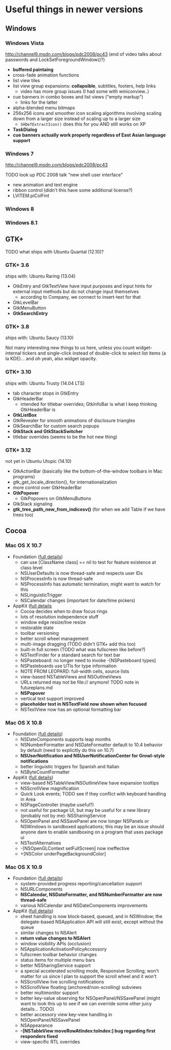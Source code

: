 # Useful things in newer versions

## Windows
### Windows Vista
http://channel9.msdn.com/blogs/pdc2008/pc43 (end of video talks about passwords and LockSetForegroundWindow()?)

- **buffered paintaing**
- cross-fade animation functions
- list view tiles
- list view group expansions: **collapsible**, subtitles, footers, help links
	- video has more group issues (I had some with winiconview..)
- cue banners in combo boxes and list views ("empty markup")
	- links for the latter
- alpha-blended menu bitmaps
- 256x256 icons and smoother icon scaling algorithms involving scaling down from a larger size instead of scaling up to a larger size
	- `SHDefExtractIcon()` does this for you AND still works on XP
- **TaskDialog**
- **cue banners actually work properly regardless of East Asian language support**

### Windows 7
http://channel9.msdn.com/blogs/pdc2008/pc43

TODO look up PDC 2008 talk "new shell user interface"

- new animation and text engine
- ribbon control (didn't this have some additional license?)
- LVITEM.piColFmt

### Windows 8

### Windows 8.1

## GTK+
TODO what ships with Ubuntu Quantal (12.10)?

### GTK+ 3.6
ships with: Ubuntu Raring (13.04)

- GtkEntry and GtkTextView have input purposes and input hints for external input methods but do not change input themselves
	- according to Company, we connect to insert-text for that
- GtkLevelBar
- GtkMenuButton
- **GtkSearchEntry**

### GTK+ 3.8
ships with: Ubuntu Saucy (13.10)

Not many interesting new things to us here, unless you count widget-internal tickers and single-click instead of double-click to select list items (a la KDE)... and oh yeah, also widget opacity.

### GTK+ 3.10
ships with: Ubuntu Trusty (14.04 LTS)

- tab character stops in GtkEntry
- GtkHeaderBar
	- intended for titlebar overrides; GtkInfoBar is what I keep thinking GtkHeaderBar is
- **GtkListBox**
- GtkRevealer for smooth animations of disclosure triangles
- GtkSearchBar for custom search popups
- **GtkStack and GtkStackSwitcher**
- titlebar overrides (seems to be the hot new thing)

### GTK+ 3.12
not yet in Ubuntu Utopic (14.10)

- GtkActionBar (basically like the bottom-of-the-window toolbars in Mac programs)
- gtk_get_locale_direction(), for internationalization
- more control over GtkHeaderBar
- **GtkPopover**
	- GtkPopovers on GtkMenuButtons
- GtkStack signaling
- **gtk_tree_path_new_from_indicesv()** (for when we add Table if we have trees too)

## Cocoa
### Mac OS X 10.7

- Foundation ([full details](https://developer.apple.com/library/mac/releasenotes/Foundation/RN-FoundationOlderNotes/#//apple_ref/doc/uid/TP40008080-TRANSLATED_CHAPTER_965-TRANSLATED_DEST_0))
	- can use [ClassName class] == nil to test for feature existence at class level
	- NSUserDefaults is now thread-safe and respects user IDs
	- NSProcessInfo is now thread-safe
	- NSProcessInfo has automatic termination; might want to watch for this
	- NSLinguisticTrigger
	- NSCalendar changes (important for date/time pickers)
- AppKit ([full details](https://developer.apple.com/library/mac/releasenotes/AppKit/RN-AppKitOlderNotes/#X10_7Notes)
	- Cocoa decides when to draw focus rings
	- lots of resolution independence stuff
	- window edge resize/live resize
	- restorable state
	- toolbar versioning
	- better scroll wheel management
	- multi-image dragging (TODO didn't GTK+ add this too)
	- built-in full screen (TODO what was fullscreen like before?)
	- NSTextFinder for a standard search for text bar
	- NSPasteboard: no longer need to invoke -[NSPasteboard types]
	- NSPasteboards use UTIs for type information
	- NOTE FROM LEOPARD: full-width cells, source lists
	- view-based NSTableViews and NSOutlineViews
	- URLs returned may not be file:// anymore! TODO note in futureplans.md
	- **NSPopover**
	- vertical text support improved
	- **placeholder text in NSTextField now shown when focused**
	- NSTextView now has an optional formatting bar

### Mac OS X 10.8

- Foundation ([full details](https://developer.apple.com/library/mac/releasenotes/Foundation/RN-FoundationOlderNotes/#//apple_ref/doc/uid/TP40008080-TRANSLATED_CHAPTER_965-TRANSLATED_DEST_999B))
	- NSDateComponents supports leap months
	- NSNumberFormatter and NSDateFormatter default to 10.4 behavior by default (need to explicitly do this on 10.7)
	- **NSUserNotification and NSUserNotificationCenter for Growl-style notifications**
	- better linguistic triggers for Spanish and Italian
	- NSByteCountFormatter
- AppKit ([full details](https://developer.apple.com/library/mac/releasenotes/AppKit/RN-AppKitOlderNotes/#X10_8Notes))
	- view-based NSTableView/NSOutlineView have expansion tooltips
	- NSScrollView magnification
	- Quick Look events; TODO see if they conflict with keyboard handling in Area
	- NSPageController (maybe useful?)
	- not useful for package UI, but may be useful for a new library (probably not by me): NSSharingService
	- NSOpenPanel and NSSavePanel are now longer NSPanels or NSWindows in sandboxed applications; this may be an issue should anyone dare to enable sandboxing on a program that uses package ui
	- NSTextAlternatives
	- -[NSOpenGLContext setFullScreen] now ineffective
	- +[NSColor underPageBackgroundColor]

### Mac OS X 10.9

- Foundation ([full details](https://developer.apple.com/library/mac/releasenotes/Foundation/RN-Foundation/))
	- system-provided progress reporting/cancellation support
	- NSURLComponents
	- **NSCalendar, NSDateFormatter, and NSNumberFormatter are now thread-safe**
	- various NSCalendar and NSDateComponents improvements
- AppKit ([full details](https://developer.apple.com/library/mac/releasenotes/AppKit/RN-AppKit/))
	- sheet handling is now block-based, queued, and in NSWindow; the delegate-based NSApplication API will still exist, except without the queue
	- similar changes to NSAlert
	- **return value changes to NSAlert**
	- window visibility APIs (occlusion)
	- NSApplicationActivationPolicyAccessory
	- fullscreen toolbar behavior changes
	- status items for multiple menu bars
	- better NSSharingService support
	- a special accelerated scrolling mode, Responsive Scrolling; won't matter for us since I plan to support the scroll wheel and it won't
	- NSScrollView live scrolling notifications
	- NSScrollView floating (anchored/non-scrolling) subviews
	- better multimonitor support
	- better key-value observing for NSOpenPanel/NSSavePanel (might want to look this up to see if we can override some other juicy details... TODO)
	- better accessory view key-view handling in NSOpenPanel/NSSavePanel
	- NSAppearance
	- **-[NSTableView moveRowAtIndex:toIndex:] bug regarding first responders fixed**
	- view-specific RTL overrides
